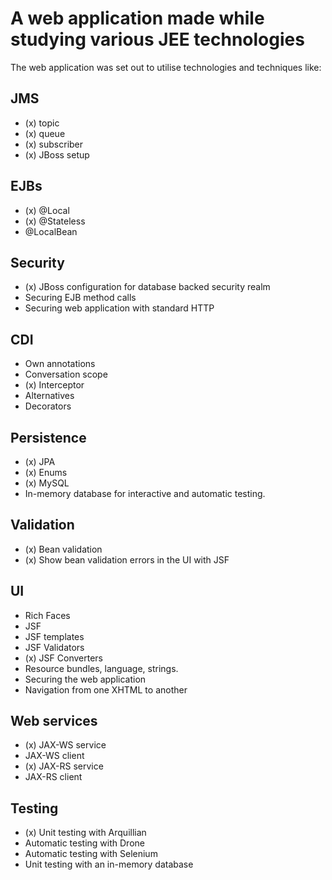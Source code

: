 # A web application made while studying various JEE technologies

The web application was set out to utilise technologies and techniques
like:

## JMS
- (x) topic
- (x) queue
- (x) subscriber
- (x) JBoss setup

## EJBs
- (x) @Local
- (x) @Stateless
- @LocalBean

## Security
- (x) JBoss configuration for database backed security realm
- Securing EJB method calls
- Securing web application with standard HTTP

## CDI
- Own annotations
- Conversation scope
- (x) Interceptor
- Alternatives
- Decorators

## Persistence
- (x) JPA
- (x) Enums
- (x) MySQL
- In-memory database for interactive and automatic testing.

## Validation
- (x) Bean validation
- (x) Show bean validation errors in the UI with JSF

## UI
- Rich Faces
- JSF
- JSF templates
- JSF Validators
- (x) JSF Converters
- Resource bundles, language, strings.
- Securing the web application
- Navigation from one XHTML to another

## Web services
- (x) JAX-WS service
- JAX-WS client
- (x) JAX-RS service
- JAX-RS client

## Testing
- (x) Unit testing with Arquillian
- Automatic testing with Drone
- Automatic testing with Selenium
- Unit testing with an in-memory database

